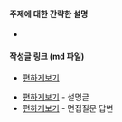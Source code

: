 <!-- 
    PR 제목 예시 
        [Folder Name | Name] - 포스팅 제목
        (ex) [Backend | Alex] 객체지향, 그 속으로

    하단 "작성글 링크"에서 해당 안되는 템플릿은 지워주세요!
-->


#### 주제에 대한 간략한 설명

- 


#### 작성글 링크 (md 파일)


<!-- 각 섹션(BE/FE/Mobile) 위키 관련 템플릿 -->
- [편하게보기](링크)



<!-- CS Storage 관련 템플릿-->
- [편하게보기](링크) - 설명글
- [편하게보기](링크) - 면접질문 답변
